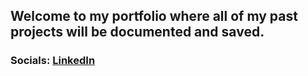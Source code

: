 ## Welcome to my portfolio where all of my past projects will be documented and saved.

### Socials: [LinkedIn](https://www.linkedin.com/in/jonathan-see-jun-heng-947394296/)
